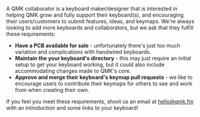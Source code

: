 A QMK collaborator is a keyboard maker/designer that is interested in helping QMK grow and fully support their keyboard(s), and encouraging their users/customers to submit features, ideas, and keymaps. We're always looking to add more keyboards and collaborators, but we ask that they fulfill these requirements:

* **Have a PCB available for sale** - unfortunately there's just too much variation and complications with handwired keyboards.
* **Maintain the your keyboard's directory** - this may just require an initial setup to get your keyboard working, but it could also include accommodating changes made to QMK's core.
* **Approve and merge their keyboard's keymap pull requests** - we like to encourage users to contribute their keymaps for others to see and work from when creating their own.

If you feel you meet these requirements, shoot us an email at hello@qmk.fm with an introduction and some links to your keyboard!